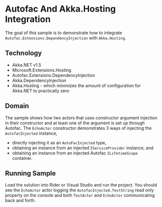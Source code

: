 # Autofac And Akka.Hosting Integration

The goal of this sample is to demonstrate how to integrate `Autofac.Extensions.DependencyInjection` with `Akka.Hosting`.

## Technology

* Akka.NET v1.5
* Microsoft.Extensions.Hosting
* Autofac.Extensions.DependencyInjection
* Akka.DependencyInjection
* Akka.Hosting - which minimizes the amount of configuration for Akka.NET to practically zero

## Domain

The sample shows how two actors that uses constructor argument injection in their constructor and at least one of the argument is set up through Autofac.
The `EchoActor` constructor demonstrates 3 ways of injecting the `AutofacInjected` instance,

* directly injecting it as an `AutoFacInjected` type,
* obtaining an instance from an injected `IServiceProvider` instance, and
* obtaining an instance from an injected Autofac `ILifetimeScope` container.

## Running Sample

Load the solution into Rider or Visual Studio and run the project.
You should see the `EchoActor` actor logging the `AutofacInjected.TestString` read only property on the console and both `TestActor` and `EchoActor` communicating back and forth. 